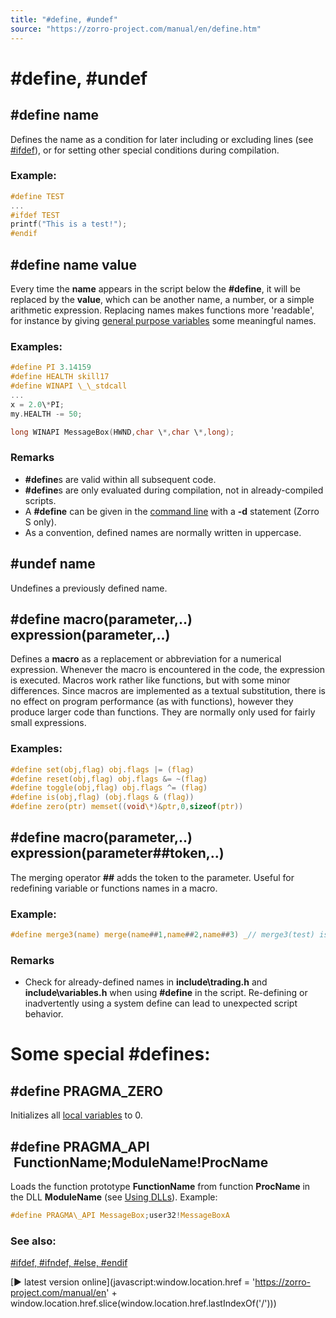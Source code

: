 ```yaml
---
title: "#define, #undef"
source: "https://zorro-project.com/manual/en/define.htm"
---
```


# #define, #undef

## #define name

Defines the name as a condition for later including or excluding lines (see [#ifdef](ifdef.md)), or for setting other special conditions during compilation.

### Example:

```c
#define TEST
...
#ifdef TEST
printf("This is a test!");
#endif
```

## #define name value

Every time the **name** appears in the script below the **#define**, it will be replaced by the **value**, which can be another name, a number, or a simple arithmetic expression. Replacing names makes functions more 'readable', for instance by giving [general purpose variables](196_AlgoVar_AssetVar_AssetStr.md) some meaningful names.

### Examples:

```c
#define PI 3.14159
#define HEALTH skill17
#define WINAPI \_\_stdcall
...
x = 2.0\*PI;
my.HEALTH -= 50;

long WINAPI MessageBox(HWND,char \*,char \*,long);
```

### Remarks

*   **#define**s are valid within all subsequent code.
*   **#define**s are only evaluated during compilation, not in already-compiled scripts.
*   A **#define** can be given in the [command line](027_Command_Line_Options.md) with a **\-d** statement (Zorro S only).
*   As a convention, defined names are normally written in uppercase.

## #undef name

Undefines a previously defined name.

## #define macro(parameter,..)  expression(parameter,..)

Defines a **macro** as a replacement or abbreviation for a numerical expression. Whenever the macro is encountered in the code, the expression is executed. Macros work rather like functions, but with some minor differences. Since macros are implemented as a textual substitution, there is no effect on program performance (as with functions), however they produce larger code than functions. They are normally only used for fairly small expressions.

### Examples:

```c
#define set(obj,flag) obj.flags |= (flag)  
#define reset(obj,flag) obj.flags &= ~(flag)  
#define toggle(obj,flag) obj.flags ^= (flag)  
#define is(obj,flag) (obj.flags & (flag))  
#define zero(ptr) memset((void\*)&ptr,0,sizeof(ptr))
```

## #define macro(parameter,..)  expression(parameter##token,..)

The merging operator **##** adds the token to the parameter. Useful for redefining variable or functions names in a macro.

### Example:

```c
#define merge3(name) merge(name##1,name##2,name##3) _// merge3(test) is evaluated to merge(test1,test2,test3)_
```

### Remarks

*   Check for already-defined names in **include\\trading.h** and **include\\variables.h** when using **#define** in the script. Re-defining or inadvertently using a system define can lead to unexpected script behavior.

# Some special #defines:

## #define PRAGMA\_ZERO

Initializes all [local variables](aarray.md) to 0.

## #define PRAGMA\_API  FunctionName;ModuleName!ProcName

Loads the function prototype **FunctionName** from function **ProcName** in the DLL **ModuleName** (see [Using DLLs](litec_api.md)). Example:
```c
#define PRAGMA\_API MessageBox;user32!MessageBoxA
```

### See also:

[#ifdef, #ifndef, #else, #endif](059_ifdef_ifndef_else_endif.md)

[► latest version online](javascript:window.location.href = 'https://zorro-project.com/manual/en' + window.location.href.slice\(window.location.href.lastIndexOf\('/'\)\))